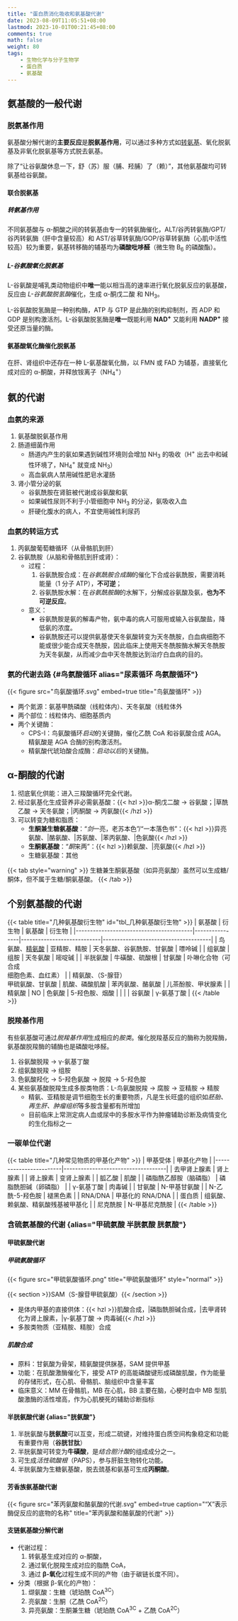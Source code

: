 ```yaml
---
title: "蛋白质消化吸收和氨基酸代谢"
date: 2023-08-09T11:05:51+08:00
lastmod: 2023-10-01T00:21:45+08:00
comments: true
math: false
weight: 80
tags:
    - 生物化学与分子生物学
    - 蛋白质
    - 氨基酸
---
```


<!--more-->

## 氨基酸的一般代谢

### 脱氨基作用

氨基酸分解代谢的**主要反应**是**脱氨基作用**，可以通过多种方式如[转氨基](#转氨基作用)、氧化脱氨基及非氧化脱氨基等方式脱去氨基。

除了“让谷氨酸休息一下，舒（苏）服（脯、羟脯）了（赖）”，其他氨基酸均可转氨基给谷氨酸。

#### 联合脱氨基

##### 转氨基作用

不同氨基酸与 α-酮酸之间的转氨基由专一的转氨酶催化，ALT/谷丙转氨酶/GPT/谷丙转氨酶（肝中含量较高）和 AST/谷草转氨酶/GOP/谷草转氨酶（心肌中活性较高）较为重要，氨基转移酶的辅基均为**磷酸吡哆醛**（微生物 B<sub>6</sub> 的磷酸酯）。

##### L-谷氨酸氧化脱氨基

L-谷氨酸是哺乳类动物组织中**唯一**能以相当高的速率进行氧化脱氨反应的氨基酸，反应由 *L-谷氨酸脱氢酶*催化，生成 α-酮戊二酸 和 NH<sub>3</sub>。

L-谷氨酸脱氢酶是一种别构酶，ATP 与 GTP 是此酶的别构抑制剂，而 ADP 和 GDP 是别构激活剂。L-谷氨酸脱氢酶是**唯一**既能利用 **NAD<sup>+</sup>** 又能利用 **NADP<sup>+</sup>** 接受还原当量的酶。

#### 氨基酸氧化酶催化脱氨基

在肝、肾组织中还存在一种 L-氨基酸氧化酶，以 FMN 或 FAD 为辅基，直接氧化成对应的 α-酮酸，并释放铵离子（NH<sub>4</sub><sup>+</sup>）

## 氨的代谢

### 血氨的来源

1. 氨基酸脱氨基作用
2. 肠道细菌作用
    - 肠道内产生的氨如果遇到碱性环境则会增加 NH<sub>3</sub> 的吸收（H<sup>+</sup> 出去中和碱性环境了，NH<sub>4</sub><sup>+</sup> 就变成 NH<sub>3</sub>）
    - 高血氨病人禁用碱性肥皂水灌肠
3. 肾小管分泌的氨
    - 谷氨酰胺在肾脏被代谢成谷氨酸和氨
    - 如果碱性尿则不利于小管细胞中 NH<sub>3</sub> 的分泌，氨吸收入血
    - 肝硬化腹水的病人，不宜使用碱性利尿药

### 血氨的转运方式

1. 丙氨酸葡萄糖循环（从骨骼肌到肝）
2. 谷氨酰胺（从脑和骨骼肌到肝或肾）：
    - 过程：
        1. 谷氨酰胺合成：在*谷氨酰胺合成酶*的催化下合成谷氨酰胺，需要消耗能量（1 分子 ATP），**不可逆**；
        2. 谷氨酰胺水解：在*谷氨酰胺酶*的水解下，分解成谷氨酸及氨，**也为不可逆反应**。
    - 意义：
        - 谷氨酰胺是氨的解毒产物，氨中毒的病人可服用或输入谷氨酸盐，降低氨的浓度。
        - 谷氨酰胺还可以提供氨基使天冬氨酸转变为天冬酰胺，白血病细胞不能或很少能合成天冬酰胺，因此临床上使用天冬酰胺酶水解天冬酰胺为天冬氨酸，从而减少血中天冬酰胺达到治疗白血病的目的。

### 氨的代谢去路 {#鸟氨酸循环 alias="尿素循环 鸟氨酸循环"}

{{< figure src="鸟氨酸循环.svg" embed=true title="鸟氨酸循环" >}}

- 两个氮源：氨基甲酰磷酸（线粒体内）、天冬氨酸（线粒体外
- 两个部位：线粒体内、细胞基质内
- 两个关键酶：
    - CPS-Ⅰ：鸟氨酸循环*启动*的关键酶，催化乙酰 CoA 和谷氨酸合成 AGA。精氨酸是 AGA 合酶的别构激活剂。
    - 精氨酸代琥珀酸合成酶：*启动以后*的关键酶。

## α-酮酸的代谢

1. 彻底氧化供能：进入三羧酸循环完全代谢。
2. 经过氨基化生成营养非必需氨基酸：{{< hzl >}}α-酮戊二酸 → 谷氨酸；|草酰乙酸 → 天冬氨酸；|丙酮酸 → 丙氨酸{{< /hzl >}}
3. 可以转变为糖和脂质：
    - **生酮兼生糖氨基酸**：“*剑*一亮，老苏本色”/“一本落色书”：{{< hzl >}}异亮氨酸、|酪氨酸、|苏氨酸、|苯丙氨酸、|色氨酸{{< /hzl >}}
    - **生酮氨基酸**：“*酮*来两”：{{< hzl >}}赖氨酸、|亮氨酸{{< /hzl >}}
    - 生糖氨基酸：其他

{{< tab style="warning" >}}
生糖兼生酮氨基酸（如异亮氨酸）虽然可以生成糖/酮体，但不属于生糖/酮氨基酸。
{{< /tab >}}

## 个别氨基酸的代谢

{{< table title="几种氨基酸衍生物" id="tbl_几种氨基酸衍生物" >}}
| 氨基酸                                  | 衍生物         | 氨基酸                     | 衍生物                               |
|-----------------------------------------|----------------|----------------------------|--------------------------------------|
| 鸟氨酸、[精氨酸](#尿素循环)             | 亚精胺、精胺   | 天冬氨酸、谷氨酰胺、甘氨酸 | 嘌呤碱                               |
| 组氨酸                                  | 组胺           | 天冬氨酸                   | 嘧啶碱                               |
| 半胱氨酸                                | 牛磺酸、硫酸根 | 甘氨酸                     | 卟啉化合物（可合成<br/>细胞色素、血红素） |
| 精氨酸、（S-腺苷）<br/>甲硫氨酸、甘氨酸 | 肌酸、磷酸肌酸 | 苯丙氨酸、酪氨酸           | 儿茶酚胺、甲状腺素                   |
| 精氨酸                                  | NO             | 色氨酸                     | 5-羟色胺、烟酸                       |
|                                         |                | 谷氨酸                     | γ-氨基丁酸                           |
{{< /table >}}

### 脱羧基作用

有些氨基酸可通过*脱羧基作用*生成相应的*胺类*。催化脱羧基反应的酶称为脱羧酶，氨基酸脱羧酶的辅酶也是磷酸吡哆醛。

1. 谷氨酸脱羧 → γ-氨基丁酸
2. 组氨酸脱羧 → 组胺
3. 色氨酸羟化 → 5-羟色氨酸 → 脱羧 → 5-羟色胺
4. 某些氨基酸脱羧生成多胺类物质：L-鸟氨酸脱羧 → 腐胺 → 亚精胺 → 精胺
    - 精氨、亚精胺是调节细胞生长的重要物质，凡是生长旺盛的组织如*胚胎、再生肝、肿瘤组织*等多胺含量都有所增加
    - 目前临床上常测定病人血或尿中的多胺水平作为肿瘤辅助诊断及病情变化的生化指标之一

### 一碳单位代谢

{{< table title="几种常见物质的甲基化产物" >}}
| 甲基受体               | 甲基化产物                         |
|------------------------|------------------------------------|
| 去甲肾上腺素           | 肾上腺素                           |
| 肾上腺素               | 变肾上腺素                         |
| 胍乙酸                 | 肌酸                               |
| 磷脂酰乙醇胺（脑磷脂） | 磷脂酰胆碱（卵磷脂）               |
| γ-氨基丁酸             | 肉毒碱                             |
| 甘氨酸                 | N-甲基甘氨酸                       |
| N-乙酰-5-羟色胺        | 褪黑色素                           |
| RNA/DNA                | 甲基化的 RNA/DNA                   |
| 蛋白质                 | 组氨酸、赖氨酸、精氨酸残基被甲基化 |
| 尼克酰胺               | N-甲基尼克酰胺                     |
{{< /table >}}

### 含硫氨基酸的代谢 {alias="甲硫氨酸 半胱氨酸 胱氨酸"}

#### 甲硫氨酸代谢

##### 甲硫氨酸循环

{{< figure src="甲硫氨酸循环.png" title="甲硫氨酸循环" style="normal" >}}

{{< section >}}SAM（S-腺苷甲硫氨酸）{{< /section >}}

- 是体内甲基的直接供体：{{< hzl >}}肌酸合成，|磷脂酰胆碱合成，|去甲肾转化为肾上腺素，|γ-氨基丁酸 → 肉毒碱{{< /hzl >}}
- 多胺类物质（亚精胺、精胺）合成

##### 肌酸合成

- 原料：甘氨酸为骨架，精氨酸提供脒基，SAM 提供甲基
- 功能：在肌酸激酶催化下，接受 ATP 的高能磷酸键形成磷酸肌酸，作为能量的存储形式，在心肌、骨骼肌、脑组织中含量丰富
- 临床意义：MM 在骨骼肌，MB 在心肌，BB 主要在脑，心梗时血中 MB 型肌酸激酶的活性增高，作为心肌梗死的辅助诊断指标

#### 半胱氨酸代谢 {alias="胱氨酸"}

1. 半胱氨酸与**胱氨酸**可以互变，形成二硫键，对维持蛋白质空间构象稳定和功能有重要作用（**谷胱甘肽**）
2. 半胱氨酸可转变为**牛磺酸**，是*结合胆汁酸*的组成成分之一。
3. 可生成*活性硫酸根*（PAPS），参与肝脏生物转化功能。
4. 半胱氨酸为生糖氨基酸，脱去巯基和氨基可生成**丙酮酸**。

#### 芳香族氨基酸代谢

{{< figure src="苯丙氨酸和酪氨酸的代谢.svg" embed=true caption="“X”表示酶促反应的底物的名称" title="苯丙氨酸和酪氨酸的代谢" >}}

#### 支链氨基酸分解代谢

- 代谢过程：
    1. 转氨基生成对应的 α-酮酸，
    2. 通过氧化脱羧生成对应的脂酰 CoA，
    3. 通过 **β-氧化**过程生成不同的产物（由于碳链长度不同）。
- 分类（根据 β-氧化的产物）：
    1. 缬氨酸：生糖（琥珀酰 CoA<sup>3C</sup>）
    2. 亮氨酸：生酮（乙酰 CoA<sup>2C</sup>）
    3. 异亮氨酸：生酮兼生糖（琥珀酰 CoA<sup>3C</sup> + 乙酰 CoA<sup>2C</sup>）
